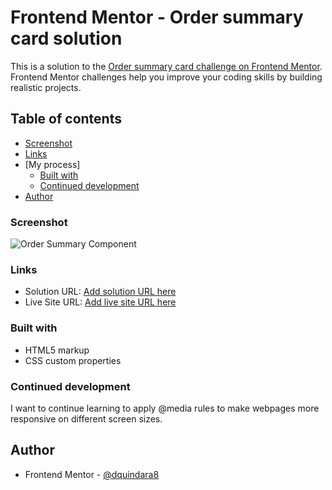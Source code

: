 # Frontend Mentor - Order summary card solution

This is a solution to the [Order summary card challenge on Frontend Mentor](https://www.frontendmentor.io/challenges/order-summary-component-QlPmajDUj). Frontend Mentor challenges help you improve your coding skills by building realistic projects. 

## Table of contents

  - [Screenshot](#screenshot)
  - [Links](#links)
- [My process]
  - [Built with](#built-with)
  - [Continued development](#continued-development)
- [Author](#author)

### Screenshot

![Order Summary Component](https://user-images.githubusercontent.com/108308166/194954078-499d8d45-dc24-4b29-8524-db0301ac1e69.jpg)

### Links

- Solution URL: [Add solution URL here](https://your-solution-url.com)
- Live Site URL: [Add live site URL here](https://your-live-site-url.com)

### Built with

- HTML5 markup
- CSS custom properties


### Continued development

I want to continue learning to apply @media rules to make webpages more responsive on different screen sizes.

## Author

- Frontend Mentor - [@dquindara8](https://www.frontendmentor.io/profile/dquindara8)